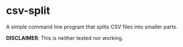 # csv-split
A simple command line program that splits CSV files into smaller parts.

**DISCLAIMER**: This is neither tested nor working.